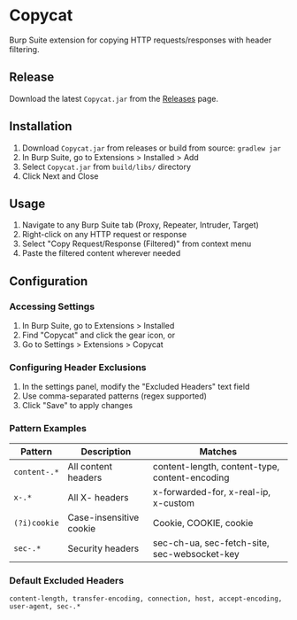 # Copycat

Burp Suite extension for copying HTTP requests/responses with header filtering.

## Release

Download the latest `Copycat.jar` from the [Releases](https://github.com/aleister1102/copycat/releases) page.

## Installation

1. Download `Copycat.jar` from releases or build from source: `gradlew jar`
2. In Burp Suite, go to Extensions > Installed > Add
3. Select `Copycat.jar` from `build/libs/` directory
4. Click Next and Close

## Usage

1. Navigate to any Burp Suite tab (Proxy, Repeater, Intruder, Target)
2. Right-click on any HTTP request or response
3. Select "Copy Request/Response (Filtered)" from context menu
4. Paste the filtered content wherever needed

## Configuration

### Accessing Settings

1. In Burp Suite, go to Extensions > Installed
2. Find "Copycat" and click the gear icon, or
3. Go to Settings > Extensions > Copycat

### Configuring Header Exclusions

1. In the settings panel, modify the "Excluded Headers" text field
2. Use comma-separated patterns (regex supported)
3. Click "Save" to apply changes

### Pattern Examples

| Pattern | Description | Matches |
|---------|-------------|---------|
| `content-.*` | All content headers | content-length, content-type, content-encoding |
| `x-.*` | All X- headers | x-forwarded-for, x-real-ip, x-custom |
| `(?i)cookie` | Case-insensitive cookie | Cookie, COOKIE, cookie |
| `sec-.*` | Security headers | sec-ch-ua, sec-fetch-site, sec-websocket-key |

### Default Excluded Headers

```
content-length, transfer-encoding, connection, host, accept-encoding, user-agent, sec-.*
```